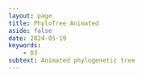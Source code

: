 ```yaml
---
layout: page
title: PhyloTree Animated
aside: false
date: 2024-05-19
keywords:
    - D3
subtext: Animated phylogenetic tree 
---
```



<script setup>
import phyloRightAnimated from "/components/graphs/phylogeneticTreeRightAnimated.vue";
</script>

<FigureTitle title='D3 phylogenetic tree linear with animation'/>
<D3PlotContainer>
<phyloRightAnimated/>
</D3PlotContainer>


